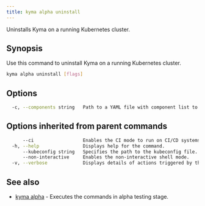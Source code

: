 ```yaml
---
title: kyma alpha uninstall
---
```


Uninstalls Kyma on a running Kubernetes cluster.

## Synopsis

Use this command to uninstall Kyma on a running Kubernetes cluster.

```bash
kyma alpha uninstall [flags]
```

## Options

```bash
  -c, --components string   Path to a YAML file with component list to override.
```

## Options inherited from parent commands

```bash
      --ci                  Enables the CI mode to run on CI/CD systems. It avoids any user interaction (e.g. no dialog prompts) and ensures that logs are formatted properly in log files (e.g. no spinners for CLI steps).
  -h, --help                Displays help for the command.
      --kubeconfig string   Specifies the path to the kubeconfig file. By default, Kyma CLI uses the KUBECONFIG environment variable or "/$HOME/.kube/config" if the variable is not set.
      --non-interactive     Enables the non-interactive shell mode.
  -v, --verbose             Displays details of actions triggered by the command.
```

## See also

* [kyma alpha](#kyma-alpha-kyma-alpha)	 - Executes the commands in alpha testing stage.

